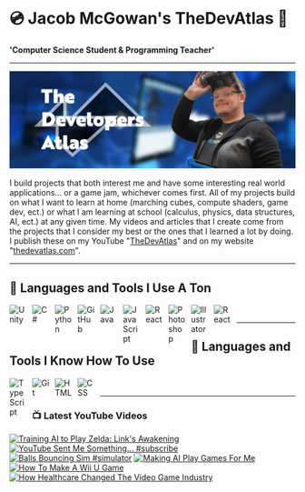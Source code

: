 # 💿 Jacob McGowan's TheDevAtlas 💽

**'Computer Science Student & Programming Teacher'**

---

!["Banner"](/photos/banner.png)

I build projects that both interest me and have some interesting real world applications... or a game jam, whichever comes first. All of my projects build on what I want to learn at home (marching cubes, compute shaders, game dev, ect.) or what I am learning at school (calculus, physics, data structures, AI, ect.) at any given time. My videos and articles that I create come from the projects that I consider my best or the ones that I learned a lot by doing. I publish these on my YouTube "[TheDevAtlas](https://www.youtube.com/@thedevatlas)" and on my website "[thedevatlas.com](https://www.thedevatlas.com/)".

---

## 💾 Languages and Tools I Use A Ton

<img align="left" alt="Unity" width="30px" style="padding-right:10px;" src="https://cdn.jsdelivr.net/gh/devicons/devicon@latest/icons/unity/unity-original.svg" />
<img align="left" alt="C#" width="30px" style="padding-right:10px;" src="https://cdn.jsdelivr.net/gh/devicons/devicon@latest/icons/csharp/csharp-original.svg" />
<img align="left" alt="Python" width="30px" style="padding-right:10px;" src="https://cdn.jsdelivr.net/gh/devicons/devicon@latest/icons/python/python-original.svg" />
<img align="left" alt="GitHub" width="30px" style="padding-right:10px;" src="https://cdn.jsdelivr.net/gh/devicons/devicon/icons/github/github-original.svg" />
<img align="left" alt="Java" width="30px" style="padding-right:10px;" src="https://cdn.jsdelivr.net/gh/devicons/devicon/icons/java/java-original.svg"/>
<img align="left" alt="JavaScript" width="30px" style="padding-right:10px;" src="https://cdn.jsdelivr.net/gh/devicons/devicon/icons/javascript/javascript-plain.svg" />
<img align="left" alt="React" width="30px" style="padding-right:10px;" src="https://cdn.jsdelivr.net/gh/devicons/devicon/icons/react/react-original.svg" />
<img align="left" alt="Photoshop" width="30px" style="padding-right:10px;" src="https://cdn.jsdelivr.net/gh/devicons/devicon@latest/icons/photoshop/photoshop-original.svg" />
<img align="left" alt="Illustrator" width="30px" style="padding-right:10px;" src="https://cdn.jsdelivr.net/gh/devicons/devicon@latest/icons/illustrator/illustrator-plain.svg" />
<img align="left" alt="React" width="30px" style="padding-right:10px;" src="https://cdn.jsdelivr.net/gh/devicons/devicon@latest/icons/premierepro/premierepro-original.svg" />

<br />

---

## 🧠 Languages and Tools I Know How To Use

<img align="left" alt="TypeScript" width="30px" style="padding-right:10px;" src="https://cdn.jsdelivr.net/gh/devicons/devicon/icons/typescript/typescript-plain.svg" />
<img align="left" alt="Git" width="30px" style="padding-right:10px;" src="https://cdn.jsdelivr.net/gh/devicons/devicon/icons/git/git-original.svg" />
<img align="left" alt="HTML" width="30px" style="padding-right:10px;" src="https://cdn.jsdelivr.net/gh/devicons/devicon/icons/html5/html5-plain.svg" />
<img align="left" alt="CSS" width="30px" style="padding-right:10px;" src="https://cdn.jsdelivr.net/gh/devicons/devicon/icons/css3/css3-plain.svg" />

<br />

---

### 📺 Latest YouTube Videos

<!-- BEGIN YOUTUBE-CARDS -->
[![Training AI to Play Zelda: Link's Awakening](https://ytcards.demolab.com/?id=ixjkWx_5hQI&title=Training+AI+to+Play+Zelda%3A+Link%27s+Awakening&lang=en&timestamp=1722623453&background_color=%230d1117&title_color=%23ffffff&stats_color=%23dedede&max_title_lines=1&width=250&border_radius=5 "Training AI to Play Zelda: Link's Awakening")](https://www.youtube.com/watch?v=ixjkWx_5hQI)
[![YouTube Sent Me Something... #subscribe](https://ytcards.demolab.com/?id=ZTaGqTFbmY8&title=YouTube+Sent+Me+Something...+%23subscribe&lang=en&timestamp=1722276508&background_color=%230d1117&title_color=%23ffffff&stats_color=%23dedede&max_title_lines=1&width=250&border_radius=5 "YouTube Sent Me Something... #subscribe")](https://www.youtube.com/watch?v=ZTaGqTFbmY8)
[![Balls Bouncing Sim #simulator](https://ytcards.demolab.com/?id=jtay5Ct4POA&title=Balls+Bouncing+Sim+%23simulator&lang=en&timestamp=1721667947&background_color=%230d1117&title_color=%23ffffff&stats_color=%23dedede&max_title_lines=1&width=250&border_radius=5 "Balls Bouncing Sim #simulator")](https://www.youtube.com/watch?v=jtay5Ct4POA)
[![Making AI Play Games For Me](https://ytcards.demolab.com/?id=mKwipXEoh60&title=Making+AI+Play+Games+For+Me&lang=en&timestamp=1720998034&background_color=%230d1117&title_color=%23ffffff&stats_color=%23dedede&max_title_lines=1&width=250&border_radius=5 "Making AI Play Games For Me")](https://www.youtube.com/watch?v=mKwipXEoh60)
[![How To Make A Wii U Game](https://ytcards.demolab.com/?id=_pC9j1yde9c&title=How+To+Make+A+Wii+U+Game&lang=en&timestamp=1720636862&background_color=%230d1117&title_color=%23ffffff&stats_color=%23dedede&max_title_lines=1&width=250&border_radius=5 "How To Make A Wii U Game")](https://www.youtube.com/watch?v=_pC9j1yde9c)
[![How Healthcare Changed The Video Game Industry](https://ytcards.demolab.com/?id=Cpu0KtIXcOw&title=How+Healthcare+Changed+The+Video+Game+Industry&lang=en&timestamp=1719196043&background_color=%230d1117&title_color=%23ffffff&stats_color=%23dedede&max_title_lines=1&width=250&border_radius=5 "How Healthcare Changed The Video Game Industry")](https://www.youtube.com/watch?v=Cpu0KtIXcOw)
<!-- END YOUTUBE-CARDS -->
#
